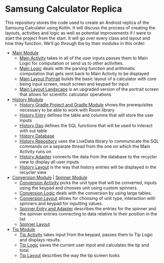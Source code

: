 # Samsung Calculator Replica #
This repository stores the code used to create an Android replica of the Samsung Calculator using Kotlin. It will discuss the process of creating the layouts, activities and logic as well as potential improvements if I were to start the project from the start. It will go over every class and layout and how they function. We’ll go through the by their modules in this order:
*   [Main Module](https://github.com/Sgrygorczuk/Android_Calculator/tree/master/app/src/main/java/com/example/calculator/main/ "Main Module")
	* [Main Activity](https://github.com/Sgrygorczuk/Android_Calculator/blob/master/docs/MainActivity.md/ "Main Activity") takes in all of the user inputs passes them to Main Logic for computation or send us to other activities. 
	* [Main Logic](https://github.com/Sgrygorczuk/Android_Calculator/blob/master/docs/MainLogic.md/ "Main Logic") deals with the parsing function and arithmetic computation that gets sent back to Main Activity to be displayed
	* [Main Layout Portrait](https://github.com/Sgrygorczuk/Android_Calculator/blob/master/docs/MainActivityLayoutPort.md/ "Main Layout Portrait") builds the basic layout of a calculator with core being input screen, result screen and keypad for input
	* [Main Layout Landscape](https://github.com/Sgrygorczuk/Android_Calculator/blob/master/docs/MainActivityLayoutLand.md/ "Main Layout Landscape") is an upgraded version of the portrait screen that allows for scientific calculator operations
*   [History Module](https://github.com/Sgrygorczuk/Android_Calculator/tree/master/app/src/main/java/com/example/calculator/history/ "History Module")
	* [History Gradle Project and Gradle Module](https://github.com/Sgrygorczuk/Android_Calculator/blob/master/docs/HistoryGradleModuleProject.md/ "History Gradle Project and Gradle Module") shows the prerequisites necessary to be able to work with Room library  
	* [History Entry](https://github.com/Sgrygorczuk/Android_Calculator/blob/master/docs/HistoryEntry.md/ "History Entry ") defines the table and columns that will store the user inputs 
	* [History Dao](https://github.com/Sgrygorczuk/Android_Calculator/blob/master/docs/HistoryDao.md/ "History Dao ") defines the SQL functions that will be used to interact with out table 
	* [History Database](https://github.com/Sgrygorczuk/Android_Calculator/blob/master/docs/HistoryRoomDatabase.md/ "History Database ") 
	* [History Repository](https://github.com/Sgrygorczuk/Android_Calculator/blob/master/docs/HistoryRepository.md/ "History Repository") uses the LiveData library to communicate the SQL commands on a separate thread from the one on which the Main Activity runs on
	* [History Adapter](https://github.com/Sgrygorczuk/Android_Calculator/blob/master/docs/HistoryRecyclerAdapter.md/ "History Adapter") connects the data from the database to the recycler view to display all user inputs
	* [History Layout](https://github.com/Sgrygorczuk/Android_Calculator/blob/master/docs/HistoryLayout.md/ "History Layout") is the way that history entries will be displayed in the recycler view 
*   [Conversion Module](https://github.com/Sgrygorczuk/Android_Calculator/tree/master/app/src/main/java/com/example/calculator/conversion/ "Conversion Module") | [Spinner Module](https://github.com/Sgrygorczuk/Android_Calculator/tree/master/app/src/main/java/com/example/calculator/spinner/ "Spinner Module")
	* [Conversion Activity](https://github.com/Sgrygorczuk/Android_Calculator/blob/master/docs/ConversionAcitivty.md/ "Conversion Activity") picks the unit type that will be converted, inputs using the keypad and chooses unit using custom spinners. 
	* [Conversion Logic](https://github.com/Sgrygorczuk/Android_Calculator/blob/master/docs/ConversionLogic.md/ "Conversion Logic") deals with the conversion by using large tables. 
	* [Conversion Layout](https://github.com/Sgrygorczuk/Android_Calculator/blob/master/docs/ConversionLayout.md/ "Conversion Layout") allows for choosing of unit type, interaction with spinners and keypad for inputting values. 
	* [Spinner Entry and Adapter](https://github.com/Sgrygorczuk/Android_Calculator/blob/master/docs/ConversionSpinnerEntryAdapter.md/ "Spinner Entry and Adapter")  describes the entries for the spinner and the spinner entries connecting to data relative to their position in the list 
	* [Spinner Layout](https://github.com/Sgrygorczuk/Android_Calculator/blob/master/docs/ConversionSpinnerLayout.md/ "Spinner Layout") 
*   [Tip Module](https://github.com/Sgrygorczuk/Android_Calculator/tree/master/app/src/main/java/com/example/calculator/tip/ "Tip Module")
	* [Tip Activity](https://github.com/Sgrygorczuk/Android_Calculator/blob/master/docs/TipActivity.md/ "Tip Activity") takes input from the keypad, passes them to Tip Logic and displays results. 
	* [Tip Logic](https://github.com/Sgrygorczuk/Android_Calculator/blob/master/docs/TipLogic.md/ "Tip Logic") saves the current user input and calculates the tip and total. 
	* [Tip Layout](https://github.com/Sgrygorczuk/Android_Calculator/blob/master/docs/TipLayout.md/ "Tip Layout") describes the way the tip screen looks 




